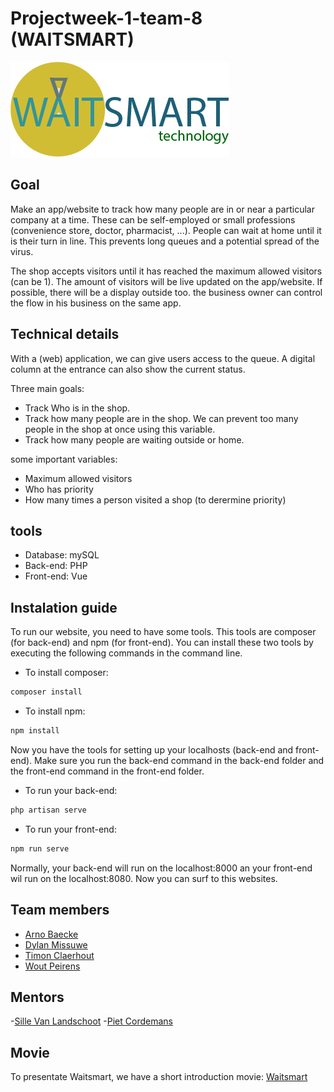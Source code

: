 ﻿# Projectweek-1-team-8 (WAITSMART)

![WAITSMART](img/readme-logo.png)
 
## Goal
Make an app/website to track how many people are in or near a particular company at a time. These can be self-employed or small professions (convenience store, doctor, pharmacist, ...).
People can wait at home until it is their turn in line. This prevents long queues and a potential spread of the virus.

The shop accepts visitors until it has reached the maximum allowed visitors (can be 1).
The amount of visitors will be live updated on the app/website. If possible, there will be a display outside too.
the business owner can control the flow in his business on the same app.

## Technical details
With a (web) application, we can give users access to the queue. A digital column at the entrance can also show the current status.

Three main goals:
- Track Who is in the shop.
- Track how many people are in the shop. We can prevent too many people in the shop at once using this variable.
- Track how many people are waiting outside or home.

some important variables:
- Maximum allowed visitors
- Who has priority
- How many times a person visited a shop (to derermine priority)

## tools
- Database: mySQL
- Back-end: PHP
- Front-end: Vue

## Instalation guide
To run our website, you need to have some tools. This tools are composer (for back-end) and npm (for front-end). You can install these two tools by executing the following commands in the command line.
- To install composer:
```powershell
composer install
```
- To install npm:
```powershell
npm install
```
Now you have the tools for setting up your localhosts (back-end and front-end). Make sure you run the back-end command in the back-end folder and the front-end command in the front-end folder.
- To run your back-end:
```powershell
php artisan serve
```
- To run your front-end:
```powershell
npm run serve
```
Normally, your back-end will run on the localhost:8000 an your front-end wil run on the localhost:8080. Now you can surf to this websites.

## Team members
- [Arno Baecke](https://github.com/arnobaecke)
- [Dylan Missuwe](https://github.com/DylanMissu)
- [Timon Claerhout](https://github.com/TimonClaerhout)
- [Wout Peirens](https://github.com/wout297)

## Mentors
-[Sille Van Landschoot](https://github.com/sillevl)
-[Piet Cordemans](http://github.com/pcordemans)

## Movie

To presentate Waitsmart, we have a short introduction movie: [Waitsmart]()